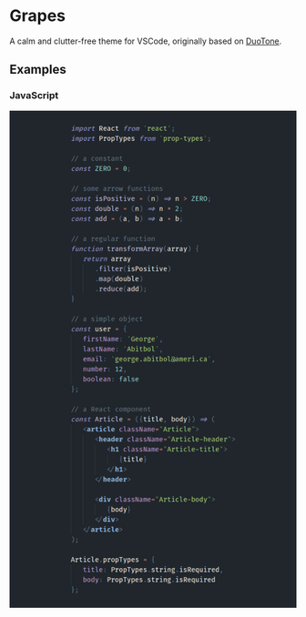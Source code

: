 # Grapes

A calm and clutter-free theme for VSCode, originally based on [DuoTone](https://github.com/simurai/duotone-dark-syntax).

## Examples

### JavaScript

![](https://raw.githubusercontent.com/felixgirault/grapes-theme/master/examples/javascript.png)

